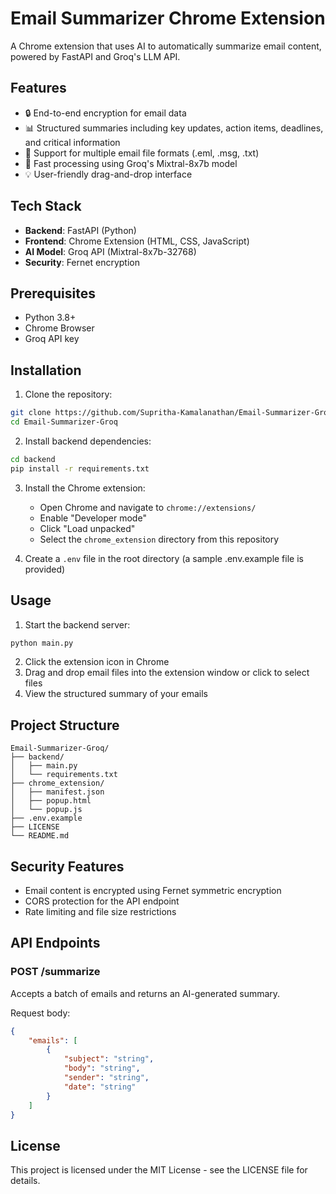 # Email Summarizer Chrome Extension

A Chrome extension that uses AI to automatically summarize email content, powered by FastAPI and Groq's LLM API.

## Features

- 🔒 End-to-end encryption for email data
- 📊 Structured summaries including key updates, action items, deadlines, and critical information
- 🎯 Support for multiple email file formats (.eml, .msg, .txt)
- 🚀 Fast processing using Groq's Mixtral-8x7b model
- 💡 User-friendly drag-and-drop interface

## Tech Stack

- **Backend**: FastAPI (Python)
- **Frontend**: Chrome Extension (HTML, CSS, JavaScript)
- **AI Model**: Groq API (Mixtral-8x7b-32768)
- **Security**: Fernet encryption

## Prerequisites

- Python 3.8+
- Chrome Browser
- Groq API key

## Installation

1. Clone the repository:
```bash
git clone https://github.com/Supritha-Kamalanathan/Email-Summarizer-Groq.git
cd Email-Summarizer-Groq
```

2. Install backend dependencies:
```bash
cd backend
pip install -r requirements.txt
```

3. Install the Chrome extension:
   - Open Chrome and navigate to `chrome://extensions/`
   - Enable "Developer mode"
   - Click "Load unpacked"
   - Select the `chrome_extension` directory from this repository

4. Create a `.env` file in the root directory (a sample .env.example file is provided)

## Usage

1. Start the backend server:
```bash
python main.py
```

2. Click the extension icon in Chrome
3. Drag and drop email files into the extension window or click to select files
4. View the structured summary of your emails

## Project Structure

```
Email-Summarizer-Groq/
├── backend/
│   ├── main.py
│   └── requirements.txt
├── chrome_extension/
│   ├── manifest.json
│   ├── popup.html
│   └── popup.js
├── .env.example
├── LICENSE
└── README.md
```

## Security Features

- Email content is encrypted using Fernet symmetric encryption
- CORS protection for the API endpoint
- Rate limiting and file size restrictions

## API Endpoints

### POST /summarize
Accepts a batch of emails and returns an AI-generated summary.

Request body:
```json
{
    "emails": [
        {
            "subject": "string",
            "body": "string",
            "sender": "string",
            "date": "string"
        }
    ]
}
```

## License

This project is licensed under the MIT License - see the LICENSE file for details.